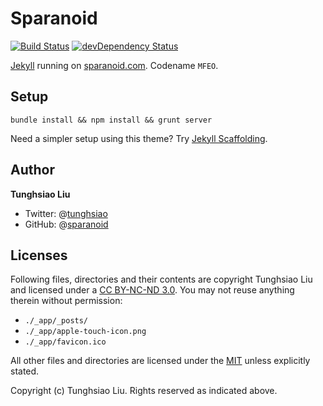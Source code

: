 # Sparanoid
[![Build Status](https://travis-ci.org/sparanoid/sparanoid.com.png)](https://travis-ci.org/sparanoid/sparanoid.com)
[![devDependency Status](https://david-dm.org/sparanoid/sparanoid.com/dev-status.png)](https://david-dm.org/sparanoid/sparanoid.com#info=devDependencies)

[Jekyll](https://github.com/mojombo/jekyll) running on [sparanoid.com](http://sparanoid.com/). Codename `MFEO`.

## Setup

    bundle install && npm install && grunt server

Need a simpler setup using this theme? Try [Jekyll Scaffolding](http://github.com/sparanoid/jekyll-scaffolding/).

## Author

**Tunghsiao Liu**

- Twitter: @[tunghsiao](http://twitter.com/tunghsiao)
- GitHub: @[sparanoid](http://github.com/sparanoid)

## Licenses

Following files, directories and their contents are copyright Tunghsiao Liu and licensed under a [CC BY-NC-ND 3.0](http://creativecommons.org/licenses/by-nc-nd/3.0/). You may not reuse anything therein without permission:

- `./_app/_posts/`
- `./_app/apple-touch-icon.png`
- `./_app/favicon.ico`

All other files and directories are licensed under the [MIT](http://www.opensource.org/licenses/mit-license.php) unless explicitly stated.

Copyright (c) Tunghsiao Liu. Rights reserved as indicated above.
